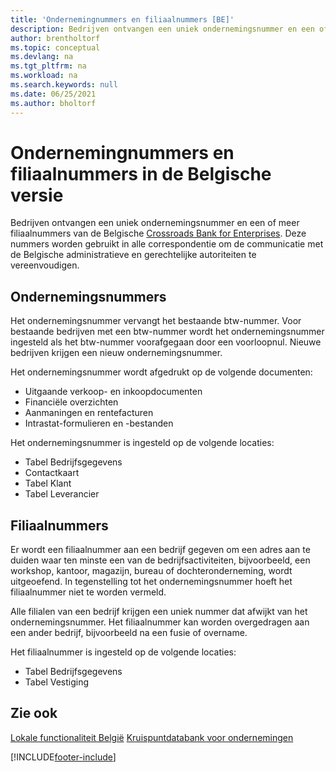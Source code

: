 ```yaml
---
title: 'Ondernemingnummers en filiaalnummers [BE]'
description: Bedrijven ontvangen een uniek ondernemingsnummer en een of meer filiaalnummers van de Belgische Kruispuntbank van Ondernemingen.
author: brentholtorf
ms.topic: conceptual
ms.devlang: na
ms.tgt_pltfrm: na
ms.workload: na
ms.search.keywords: null
ms.date: 06/25/2021
ms.author: bholtorf
---
```

# <a name="enterprise-numbers-and-branch-numbers-in-the-belgian-version"></a>Ondernemingnummers en filiaalnummers in de Belgische versie

Bedrijven ontvangen een uniek ondernemingsnummer en een of meer filiaalnummers van de Belgische [Crossroads Bank for Enterprises](https://crossroadsbankenterprises.com/). Deze nummers worden gebruikt in alle correspondentie om de communicatie met de Belgische administratieve en gerechtelijke autoriteiten te vereenvoudigen.  

## <a name="enterprise-numbers"></a>Ondernemingsnummers

Het ondernemingsnummer vervangt het bestaande btw-nummer. Voor bestaande bedrijven met een btw-nummer wordt het ondernemingsnummer ingesteld als het btw-nummer voorafgegaan door een voorloopnul. Nieuwe bedrijven krijgen een nieuw ondernemingsnummer.  

Het ondernemingsnummer wordt afgedrukt op de volgende documenten:  

- Uitgaande verkoop- en inkoopdocumenten  
- Financiële overzichten  
- Aanmaningen en rentefacturen  
- Intrastat-formulieren en -bestanden  

Het ondernemingsnummer is ingesteld op de volgende locaties:  

- Tabel Bedrijfsgegevens  
- Contactkaart  
- Tabel Klant  
- Tabel Leverancier  

## <a name="branch-numbers"></a>Filiaalnummers

Er wordt een filiaalnummer aan een bedrijf gegeven om een adres aan te duiden waar ten minste een van de bedrijfsactiviteiten, bijvoorbeeld, een workshop, kantoor, magazijn, bureau of dochteronderneming, wordt uitgeoefend. In tegenstelling tot het ondernemingsnummer hoeft het filiaalnummer niet te worden vermeld.  

Alle filialen van een bedrijf krijgen een uniek nummer dat afwijkt van het ondernemingsnummer. Het filiaalnummer kan worden overgedragen aan een ander bedrijf, bijvoorbeeld na een fusie of overname.  

Het filiaalnummer is ingesteld op de volgende locaties:  

- Tabel Bedrijfsgegevens  
- Tabel Vestiging  

## <a name="see-also"></a>Zie ook

[Lokale functionaliteit België](belgium-local-functionality.md)
[Kruispuntdatabank voor ondernemingen](https://kruispuntdatabank.be/)  

[!INCLUDE[footer-include](../../includes/footer-banner.md)]
